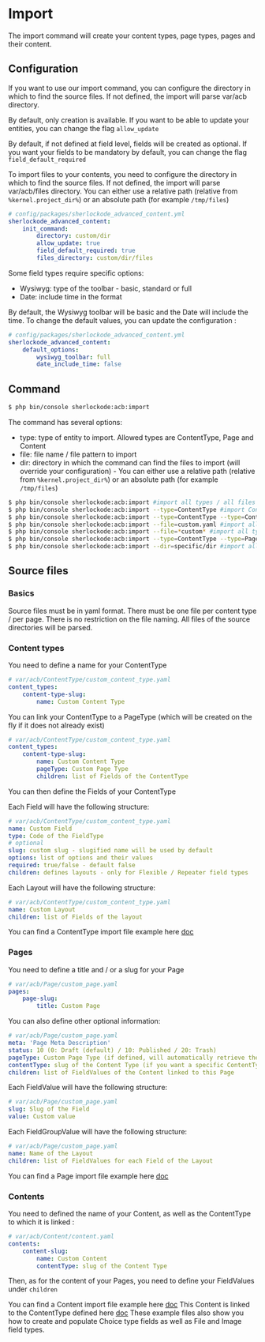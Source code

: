 Import
======

The import command will create your content types, page types, pages and their content.

## Configuration

If you want to use our import command, you can configure the directory in which to find the source files.
If not defined, the import will parse var/acb directory.

By default, only creation is available. If you want to be able to update your entities, you can change the flag `allow_update`

By default, if not defined at field level, fields will be created as optional. If you want your fields to be mandatory by default, you can change the flag `field_default_required`

To import files to your contents, you need to configure the directory in which to find the source files. 
If not defined, the import will parse var/acb/files directory.
You can either use a relative path (relative from `%kernel.project_dir%`) or an absolute path (for example `/tmp/files`)


```yaml
# config/packages/sherlockode_advanced_content.yml
sherlockode_advanced_content:
    init_command:
        directory: custom/dir
        allow_update: true
        field_default_required: true
        files_directory: custom/dir/files
```

Some field types require specific options:
- Wysiwyg: type of the toolbar - basic, standard or full
- Date: include time in the format

By default, the Wysiwyg toolbar will be basic and the Date will include the time.
To change the default values, you can update the configuration : 

```yaml
# config/packages/sherlockode_advanced_content.yml
sherlockode_advanced_content:
    default_options:
        wysiwyg_toolbar: full
        date_include_time: false
```

## Command

```bash
$ php bin/console sherlockode:acb:import
```

The command has several options:
- type: type of entity to import. Allowed types are ContentType, Page and Content
- file: file name / file pattern to import
- dir: directory in which the command can find the files to import (will override your configuration) - You can either use a relative path (relative from `%kernel.project_dir%`) or an absolute path (for example `/tmp/files`)

```bash
$ php bin/console sherlockode:acb:import #import all types / all files in custom/dir
$ php bin/console sherlockode:acb:import --type=ContentType #import ContentType only / all files in custom/dir
$ php bin/console sherlockode:acb:import --type=ContentType --type=Content #import ContentType and Content / all files in custom/dir
$ php bin/console sherlockode:acb:import --file=custom.yaml #import all types / file named custom.yaml in custom/dir
$ php bin/console sherlockode:acb:import --file=*custom* #import all types / all files containing custom within their name in custom/dir
$ php bin/console sherlockode:acb:import --type=ContentType --type=Page --file=*custom* #import ContentType and Page / all files containing custom within their name in custom/dir
$ php bin/console sherlockode:acb:import --dir=specific/dir #import all types / all files in specific/dir
```

## Source files

### Basics

Source files must be in yaml format.
There must be one file per content type / per page.
There is no restriction on the file naming. All files of the source directories will be parsed.

### Content types

You need to define a name for your ContentType

```yaml
# var/acb/ContentType/custom_content_type.yaml
content_types:
    content-type-slug:
        name: Custom Content Type
```

You can link your ContentType to a PageType (which will be created on the fly if it does not already exist)

```yaml
# var/acb/ContentType/custom_content_type.yaml
content_types:
    content-type-slug:
        name: Custom Content Type
        pageType: Custom Page Type
        children: list of Fields of the ContentType
```

You can then define the Fields of your ContentType

Each Field will have the following structure: 

```yaml
# var/acb/ContentType/custom_content_type.yaml
name: Custom Field
type: Code of the FieldType
# optional
slug: custom slug - slugified name will be used by default
options: list of options and their values
required: true/false - default false
children: defines layouts - only for Flexible / Repeater field types
```

Each Layout will have the following structure: 

```yaml
# var/acb/ContentType/custom_content_type.yaml
name: Custom Layout
children: list of Fields of the layout
```

You can find a ContentType import file example here [doc](import/ContentType/custom_content_type.yaml)

### Pages

You need to define a title and / or a slug for your Page

```yaml
# var/acb/Page/custom_page.yaml
pages:
    page-slug:
        title: Custom Page
```

You can also define other optional information: 
```yaml
# var/acb/Page/custom_page.yaml
meta: 'Page Meta Description'
status: 10 (0: Draft (default) / 10: Published / 20: Trash)
pageType: Custom Page Type (if defined, will automatically retrieve the ContentType linked to the PageType)
contentType: slug of the Content Type (if you want a specific ContentType for this page)
children: list of FieldValues of the Content linked to this Page
```

Each FieldValue will have the following structure:
```yaml
# var/acb/Page/custom_page.yaml
slug: Slug of the Field
value: Custom value
```

Each FieldGroupValue will have the following structure: 

```yaml
# var/acb/Page/custom_page.yaml
name: Name of the Layout
children: list of FieldValues for each Field of the Layout
```

You can find a Page import file example here [doc](import/Page/custom_page.yaml)


### Contents

You need to defined the name of your Content, as well as the ContentType to which it is linked : 

```yaml
# var/acb/Content/content.yaml
contents:
    content-slug:
        name: Custom Content
        contentType: slug of the Content Type
```

Then, as for the content of your Pages, you need to define your FieldValues under `children`

You can find a Content import file example here [doc](import/Content/standalone_content.yaml)
This Content is linked to the ContentType defined here [doc](import/ContentType/standalone_content_type.yaml) 
These example files also show you how to create and populate Choice type fields as well as File and Image field types.
